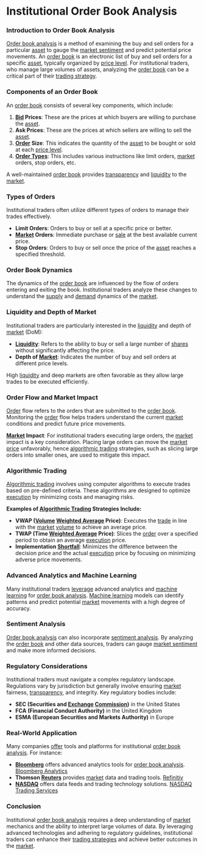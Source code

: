 # Institutional Order Book Analysis

### Introduction to Order Book Analysis
[Order book analysis](../o/order_book_analysis.md) is a method of examining the buy and sell orders for a particular [asset](../a/asset.md) to gauge the [market sentiment](../m/market_sentiment.md) and predict potential price movements. An [order book](../o/order_book.md) is an electronic list of buy and sell orders for a specific [asset](../a/asset.md), typically organized by [price level](../p/price_level.md). For institutional traders, who manage large volumes of assets, analyzing the [order book](../o/order_book.md) can be a critical part of their [trading strategy](../t/trading_strategy.md).

### Components of an Order Book
An [order book](../o/order_book.md) consists of several key components, which include:

1. **[Bid](../b/bid.md) Prices**: These are the prices at which buyers are willing to purchase the [asset](../a/asset.md).
2. **Ask Prices**: These are the prices at which sellers are willing to sell the [asset](../a/asset.md).
3. **[Order](../o/order.md) Size**: This indicates the quantity of the [asset](../a/asset.md) to be bought or sold at each [price level](../p/price_level.md).
4. **[Order Types](../o/order_types_in_trading.md)**: This includes various instructions like limit orders, [market](../m/market.md) orders, stop orders, etc.

A well-maintained [order book](../o/order_book.md) provides [transparency](../t/transparency.md) and [liquidity](../l/liquidity.md) to the [market](../m/market.md).

### Types of Orders
Institutional traders often utilize different types of orders to manage their trades effectively.

- **Limit Orders**: Orders to buy or sell at a specific price or better.
- **[Market](../m/market.md) Orders**: Immediate purchase or [sale](../s/sale.md) at the best available current price.
- **Stop Orders**: Orders to buy or sell once the price of the [asset](../a/asset.md) reaches a specified threshold.

### Order Book Dynamics
The dynamics of the [order book](../o/order_book.md) are influenced by the flow of orders entering and exiting the book. Institutional traders analyze these changes to understand the [supply](../s/supply.md) and [demand](../d/demand.md) dynamics of the [market](../m/market.md).

### Liquidity and Depth of Market
Institutional traders are particularly interested in the [liquidity](../l/liquidity.md) and depth of [market](../m/market.md) (DoM):

- **[Liquidity](../l/liquidity.md)**: Refers to the ability to buy or sell a large number of [shares](../s/shares.md) without significantly affecting the price.
- **Depth of [Market](../m/market.md)**: Indicates the number of buy and sell orders at different price levels.

High [liquidity](../l/liquidity.md) and deep markets are often favorable as they allow large trades to be executed efficiently.

### Order Flow and Market Impact
[Order](../o/order.md) flow refers to the orders that are submitted to the [order book](../o/order_book.md). Monitoring the [order](../o/order.md) flow helps traders understand the current [market](../m/market.md) conditions and predict future price movements.

**[Market](../m/market.md) Impact**: For institutional traders executing large orders, the [market](../m/market.md) impact is a key consideration. Placing large orders can move the [market price](../m/market_price.md) unfavorably, hence [algorithmic trading](../a/algorithmic_trading.md) strategies, such as slicing large orders into smaller ones, are used to mitigate this impact.

### Algorithmic Trading
[Algorithmic trading](../a/algorithmic_trading.md) involves using computer algorithms to execute trades based on pre-defined criteria. These algorithms are designed to optimize [execution](../e/execution.md) by minimizing costs and managing risks.

**Examples of [Algorithmic Trading](../a/algorithmic_trading.md) Strategies Include:**

- **VWAP ([Volume](../v/volume.md) [Weighted Average](../w/weighted_average.md) Price)**: Executes the [trade](../t/trade.md) in line with the [market](../m/market.md) [volume](../v/volume.md) to achieve an average price.
- **TWAP (Time [Weighted Average](../w/weighted_average.md) Price)**: Slices the [order](../o/order.md) over a specified period to obtain an average [execution](../e/execution.md) price.
- **Implementation [Shortfall](../s/shortfall.md)**: Minimizes the difference between the decision price and the actual [execution](../e/execution.md) price by focusing on minimizing adverse price movements.

### Advanced Analytics and Machine Learning
Many institutional traders [leverage](../l/leverage.md) advanced analytics and [machine learning](../m/machine_learning.md) for [order book analysis](../o/order_book_analysis.md). [Machine learning](../m/machine_learning.md) models can identify patterns and predict potential [market](../m/market.md) movements with a high degree of accuracy.

### Sentiment Analysis
[Order book analysis](../o/order_book_analysis.md) can also incorporate [sentiment analysis](../s/sentiment_analysis.md). By analyzing the [order book](../o/order_book.md) and other data sources, traders can gauge [market sentiment](../m/market_sentiment.md) and make more informed decisions.

### Regulatory Considerations
Institutional traders must navigate a complex regulatory landscape. Regulations vary by jurisdiction but generally involve ensuring [market](../m/market.md) fairness, [transparency](../t/transparency.md), and integrity. Key regulatory bodies include:

- **SEC (Securities and [Exchange](../e/exchange.md) [Commission](../c/commission.md))** in the United States
- **FCA (Financial Conduct Authority)** in the United Kingdom
- **ESMA (European Securities and Markets Authority)** in Europe

### Real-World Application
Many companies [offer](../o/offer.md) tools and platforms for institutional [order book analysis](../o/order_book_analysis.md). For instance:

- **[Bloomberg](../b/bloomberg.md)** offers advanced analytics tools for [order book analysis](../o/order_book_analysis.md). [Bloomberg Analytics](https://www.bloomberg.com/professional/)
- **Thomson [Reuters](../r/reuters.md)** provides [market](../m/market.md) data and trading tools. [Refinitiv](https://www.refinitiv.com/en/financial-data)
- **[NASDAQ](../n/nasdaq.md)** offers data feeds and trading technology solutions. [NASDAQ Trading Services](https://business.nasdaq.com/trade/)

### Conclusion
Institutional [order book analysis](../o/order_book_analysis.md) requires a deep understanding of [market](../m/market.md) mechanics and the ability to interpret large volumes of data. By leveraging advanced technologies and adhering to regulatory guidelines, institutional traders can enhance their [trading strategies](../t/trading_strategies.md) and achieve better outcomes in the [market](../m/market.md).
